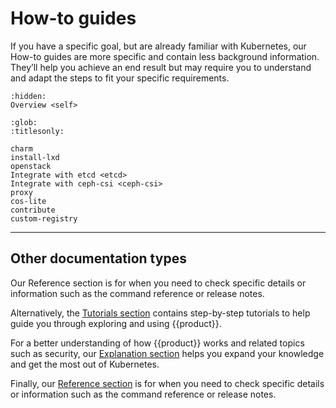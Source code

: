 # How-to guides

If you have a specific goal, but are already familiar with Kubernetes, our
How-to guides are more specific and contain less background information.
They’ll help you achieve an end result but may require you to understand and
adapt the steps to fit your specific requirements.

```{toctree}
:hidden:
Overview <self>
```

```{toctree}
:glob:
:titlesonly:

charm
install-lxd
openstack
Integrate with etcd <etcd>
Integrate with ceph-csi <ceph-csi>
proxy
cos-lite
contribute
custom-registry

```

---

## Other documentation types

Our Reference section is for when you need to check specific details or
information such as the command reference or release notes.

Alternatively, the [Tutorials section] contains step-by-step tutorials to help
guide you through exploring and using {{product}}.

For a better understanding of how {{product}} works and related topics
such as security, our [Explanation section] helps you expand your knowledge
and get the most out of Kubernetes.

Finally, our [Reference section] is for when you need to check specific details
or information such as the command reference or release notes.

<!--LINKS -->
[Tutorials section]: ../tutorial/index
[Explanation section]: ../explanation/index
[Reference section]: ../reference/index
